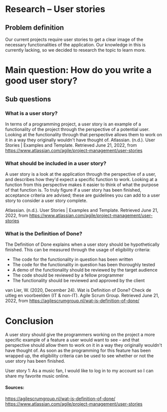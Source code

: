 # Research – User stories

## Problem definition

Our current projects require user stories to get a clear image of the necessary functionalities of the application. Our knowledge in this is currently lacking, so we decided to research the topic to learn more.

# Main question: How do you write a good user story?

## Sub questions

### What is a user story?

In terms of a programming project, a user story is an example of a functionality of the project through the perspective of a potential user. Looking at the functionality through that perspective allows them to work on it in a way they originally wouldn&#39;t have thought of.
Atlassian. (n.d.). User Stories | Examples and Template. Retrieved June 21, 2022, from https://www.atlassian.com/agile/project-management/user-stories

### What should be included in a user story?

A user story is a look at the application through the perspective of a user, and describes how they&#39;d expect a specific function to work. Looking at a function from this perspective makes it easier to think of what the purpose of that function is. 
To truly figure if a user story has been finished, acceptance criteria are advised; these are guidelines you can add to a user story to consider a user story complete.

Atlassian. (n.d.). User Stories | Examples and Template. Retrieved June 21, 2022, from https://www.atlassian.com/agile/project-management/user-stories

### What is the Definition of Done?

The Definition of Done explains when a user story should be hypothetically finished. This can be measured through the usage of eligibility criteria:

- The code for the functionality in question has been written
- The code for the functionality in question has been thoroughly tested
- A demo of the functionality should be reviewed by the target audience
- The code should be reviewed by a fellow programmer
- The functionality should be reviewed and approved by the client

van Lier, W. (2020, December 24). Wat is Definition of Done? Check de uitleg en voorbeelden (IT & non-IT). Agile Scrum Group. Retrieved June 21, 2022, from https://agilescrumgroup.nl/wat-is-definition-of-done/

# Conclusion

A user story should give the programmers working on the project a more specific example of a feature a user would want to see – and that perspective should allow them to work on it in a way they originally wouldn&#39;t have thought of. As soon as the programming for this feature has been wrapped up, the eligibility criteria can be used to see whether or not the user story has been finished.

User story 1: As a music fan, I would like to log in to my account so I can share my favorite music online.

#### Sources:
https://agilescrumgroup.nl/wat-is-definition-of-done/
https://www.atlassian.com/agile/project-management/user-stories
